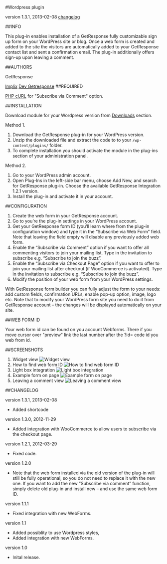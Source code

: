 #Wordpress plugin

version 1.3.1, 2013-02-08 [changelog](#changelog)

##INFO

This plug-in enables installation of a GetResponse fully customizable sign up form on your WordPress site or blog. Once a web form is created and added to the site the visitors are automatically added to your GetResponse contact list and sent a confirmation email. The plug-in additionally offers sign-up upon leaving a comment. 


##AUTHORS

GetResponse

[Implix](http://implix.com)
[Dev Getresponse](http://dev.getresponse.com)
##REQUIRED

[PHP cURL](http://php.net/manual/en/book.curl.php) for "Subscribe via Comment" option.

##INSTALLATION

Download module for your Wordpress version from [Downloads](http://wordpress.org/extend/plugins/getresponse-integration) section.

Method 1.

1.	Download the GetResponse plug-in for your WordPress version.
2.	Unzip the downloaded file and extract the code to to your ```/wp-content/plugins/``` folder.
3.	To complete installation you should activate the module in the plug-ins section of your administration panel.

Method 2.

1.	Go to your WordPress admin account.
2.	Open Plug-Ins in the left-side bar menu, choose Add New, and search for GetResponse plug-in. Choose the available GetResponse Integration 1.2.1 version.
3.	Install the plug-in and activate it in your account. 

##CONFIGURATION

1. Create the web form in your GetResponse account.
2. Go to you’re the plug-in settings in your WordPress account.
3. Get your GetResponse form ID (you’ll learn where from the plug-in configuration window) and type it in the “Subscribe via Web Form” field. Note that leaving the field empty will disable any previously added web form.
4. Enable the “Subscribe via Comment” option if you want to offer all commenting visitors to join your mailing list. Type in the invitation to subscribe e.g. “Subscribe to join the buzz”.
5. Enable the “Subscribe via Checkout Page” option if you want to offer to join your mailing list after checkout (if WooCommerce is activated). Type in the invitation to subscribe e.g. “Subscribe to join the buzz”.
6. Modify the position of your web form from your WordPress settings.


With GetResponse form builder you can fully adjust the form to your needs: add custom fields, confirmation URLs, enable pop-up option, image, logo etc. Note that to modify your WordPress form site you need to do it from GetResponse account – the changes will be displayed automatically on your site.

##WEB FORM ID

Your web form id can be found on you account Webforms. There if you move cursor over "preview" link the last number after the ?id= code id you web from id.


##SCREENSHOTS

1.	Widget view ![Widget view](https://github.com/GetResponse/DevZone/raw/master/Plugins/WordPress/screenshot-1.png)
2.	How to find web form ID ![How to find web form ID](https://github.com/GetResponse/DevZone/raw/master/Plugins/WordPress/screenshot-2.png)
3.	Light box integration ![Light box integration](https://github.com/GetResponse/DevZone/raw/master/Plugins/WordPress/screenshot-3.png)
4.	Example form on page ![Example form on page](https://github.com/GetResponse/DevZone/raw/master/Plugins/WordPress/screenshot-4.png)
5.	Leaving a comment view ![Leaving a comment view](https://github.com/GetResponse/DevZone/raw/master/Plugins/WordPress/screenshot-5.png)

##CHANGELOG<a name="changelog">

version 1.3.1, 2013-02-08

* Added shortcode

version 1.3.0, 2012-11-29

* Added integration with WooCommerce to allow users to subscribe via the checkout page.


version 1.2.1, 2012-03-29

* Fixed code.

version 1.2.0

* Note that the web form installed via the old version of the plug-in will still be fully operational, so you do not need to replace it with the new one. If you want to add the new “Subscribe via comment” function, simply delete old plug-in and install new – and use the same web form ID.  

version 1.1.1

* Fixed integration with new WebForms.

version 1.1

* Added possiblity to use Wordpress styles,
* Added integration with new WebForms.

version 1.0

* Inital release.
